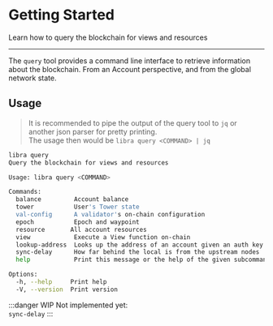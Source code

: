 # Getting Started

Learn how to query the blockchain for views and resources

---

The `query` tool provides a command line interface to retrieve information about the blockchain. From an Account perspective, and from the global network state.


## Usage

> It is recommended to pipe the output of the query tool to `jq` or another json parser for pretty printing.  
The usage then would be `libra query <COMMAND> | jq`

```bash
libra query
Query the blockchain for views and resources

Usage: libra query <COMMAND>

Commands:
  balance         Account balance
  tower           User's Tower state
  val-config      A validator's on-chain configuration
  epoch           Epoch and waypoint
  resource       All account resources
  view            Execute a View function on-chain
  lookup-address  Looks up the address of an account given an auth key. The authkey diverges from the address after a key rotation
  sync-delay      How far behind the local is from the upstream nodes
  help            Print this message or the help of the given subcommand(s)

Options:
  -h, --help     Print help
  -V, --version  Print version
```

:::danger WIP
Not implemented yet:  
`sync-delay`
:::
